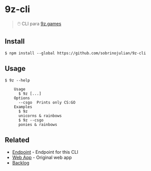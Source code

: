 # 9z-cli

> 🖱️ CLI para [9z.games](https://9z.games)

## Install

```
$ npm install --global https://github.com/sobrinojulian/9z-cli
```

## Usage

```
$ 9z --help

	Usage
	  $ 9z [...]
	Options
	  --csgo  Prints only CS:GO
	Examples
	  $ 9z
	  unicorns & rainbows
	  $ 9z --csgo
	  ponies & rainbows
```

## Related

- [Endpoint](https://9z.games/api/partidos) - Endpoint for this CLI
- [Web App](https://9z.games/) - Original web app
- [Backlog](https://workflowy.com/s/9z-cli/kitwaLLOdxoipoTy)